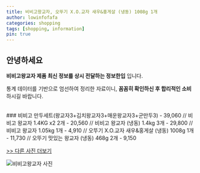 ```yaml
---
title: 비비고왕교자, 오뚜기 X.O.교자 새우&홍게살 (냉동) 1008g 1개
author: lowinfofafa
categories: shopping
tags: [shopping, information]
pin: true
---
```


## 안녕하세요

**비비고왕교자 제품 최신 정보를 상시 전달하는 정보한입** 입니다.

통계 데이터를 기반으로 엄선하여 정리한 자료이니, **꼼꼼히 확인하신 후 합리적인 소비**하시길 바랍니다.

<br >
### 비비고 만두세트(왕교자3+김치왕교자3+매운왕교자3+군만두3) - 39,060 // 비비고 왕교자 1.4KG x2 2개 - 20,560 // 비비고 왕교자 (냉동) 1.4kg 3개 - 29,800 // 비비고 왕교자 1.05kg 1개 - 4,910 // 오뚜기 X.O.교자 새우&홍게살 (냉동) 1008g 1개 - 11,730 // 오뚜기 맛있는 왕교자 (냉동) 468g 2개 - 9,150

[>> 다른 사진 더보기](https://chengsprint.mycafe24.com/1030%eb%8c%80-%ec%97%ac%ec%84%b1-%eb%82%a8%ec%84%b1%eb%93%a4%ec%9d%b4-%ed%98%84%ec%9e%ac-%ea%b4%80%ec%8b%ac-%ea%b0%96%ea%b3%a0-%ec%9e%88%eb%8a%94-%eb%b9%84%eb%b9%84%ea%b3%a0%ec%99%95%ea%b5%90/)

![비비고왕교자 사진](https://thumbnail8.coupangcdn.com/thumbnails/remote/230x230ex/image/vendor_inventory/174e/437b0a0bc408d414ea0d1e394ba5b630698517b0b35f9b5e327e2c6c51ed.jpg)
                                